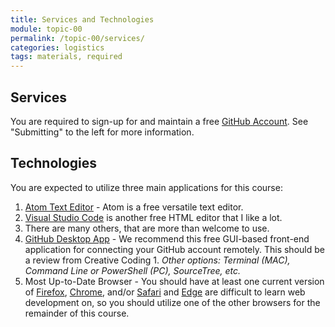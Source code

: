 ```yaml
---
title: Services and Technologies
module: topic-00
permalink: /topic-00/services/
categories: logistics
tags: materials, required
---
```


<div class="divider-heading"></div>


## Services
You are required to sign-up for and maintain a free <a href="https://github.com/" target="_blank">GitHub Account</a>. See "Submitting" to the left for more information.


<div class="divider-pg"></div>


## Technologies
You are expected to utilize three main applications for this course:
1. <a href="https://atom.io/" target="_blank">Atom Text Editor</a> - Atom is a free versatile text editor.
2. <a href="https://code.visualstudio.com/download" target="_new">Visual Studio Code</a> is another free HTML editor that I like a lot.
3. There are many others, that are more than welcome to use.  
4. <a href="https://desktop.github.com/" target="_blank">GitHub Desktop App</a> - We recommend this free GUI-based front-end application for connecting your GitHub account remotely.  This should be a review from Creative Coding 1.  _Other options: Terminal (MAC), Command Line or PowerShell (PC), SourceTree, etc._
5. Most Up-to-Date Browser - You should have at least one current version of [Firefox](https://www.mozilla.org/en-US/), [Chrome](https://www.google.com/chrome/), and/or [Safari](https://www.apple.com/safari/) and [Edge](https://www.microsoft.com/en-us/windows/microsoft-edge) are difficult to learn web development on, so you should utilize one of the other browsers for the remainder of this course.
